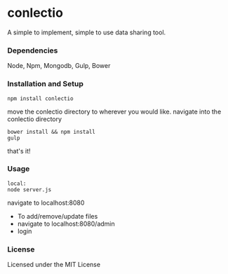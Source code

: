 # conlectio
A simple to implement, simple to use data sharing tool.

### Dependencies
Node, Npm, Mongodb, Gulp, Bower

### Installation and Setup
  ```
  npm install conlectio
  ```
  move the conlectio directory to wherever you would like.
  navigate into the conlectio directory
  ```
  bower install && npm install
  gulp
  ```
  that's it!
### Usage
  ```
  local:
  node server.js
  ```
  navigate to localhost:8080
  * To add/remove/update files
  * navigate to localhost:8080/admin
  * login

### License
  Licensed under the MIT License
